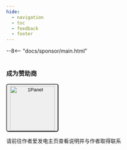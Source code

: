 ```yaml
---
hide:
  - navigation
  - toc
  - feedback
  - footer
---
```


--8<-- "docs/sponsor/main.html"

#

<figure style="margin: 0 auto" markdown>
  <figcaption><h3 style="font-style: normal !important"><strong>成为赞助商</strong></h3></figcaption>
  <figcaption>
    <button class="md-button md-button--primary" style="padding: 4px 8px 0 8px; border-radius: 5px" title="https://afdian.com/a/SuperManito" onclick="window.open('https://afdian.com/a/SuperManito')">
      <img src="/assets/images/sponsor/ifdian.png" alt="1Panel" style="user-select: none; -webkit-user-select: none; width: 120px" />
    </button>
  </figcaption>
  <figcaption><p style="color: var(--md-default-fg-color--light)">请前往作者爱发电主页查看说明并与作者取得联系</p></figcaption>
</figure>
